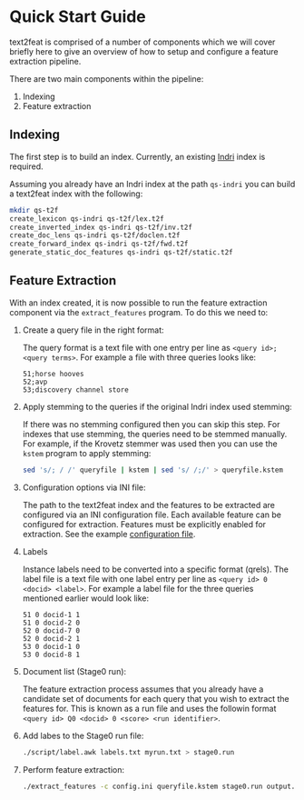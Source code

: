 # Quick Start Guide

text2feat is comprised of a number of components which we will cover briefly
here to give an overview of how to setup and configure a feature extraction
pipeline.

There are two main components within the pipeline:

1. Indexing
2. Feature extraction

## Indexing
The first step is to build an index. Currently, an existing [Indri] index is
required.

[indri]: https://lemurproject.org/indri.php

Assuming you already have an Indri index at the path `qs-indri` you can build a
text2feat index with the following:

```sh
mkdir qs-t2f
create_lexicon qs-indri qs-t2f/lex.t2f
create_inverted_index qs-indri qs-t2f/inv.t2f
create_doc_lens qs-indri qs-t2f/doclen.t2f
create_forward_index qs-indri qs-t2f/fwd.t2f
generate_static_doc_features qs-indri qs-t2f/static.t2f
```

## Feature Extraction
With an index created, it is now possible to run the feature extraction
component via the `extract_features` program. To do this we need to:

1. Create a query file in the right format:

    The query format is a text file with one entry per line as
    `<query id>;<query terms>`. For example a file with three queries looks
    like:

    ```
    51;horse hooves
    52;avp
    53;discovery channel store
    ```

2. Apply stemming to the queries if the original Indri index used stemming:

    If there was no stemming configured then you can skip this step. For
    indexes that use stemming, the queries need to be stemmed manually. For
    example, if the Krovetz stemmer was used then you can use the `kstem`
    program to apply stemming:

    ```sh
    sed 's/; / /' queryfile | kstem | sed 's/ /;/' > queryfile.kstem
    ```

3. Configuration options via INI file:

    The path to the text2feat index and the features to be extracted are
    configured via an INI configuration file. Each available feature can be
    configured for extraction. Features must be explicitly enabled for
    extraction. See the example [configuration file](/doc/configuration.md).

4. Labels

    Instance labels need to be converted into a specific format (qrels). The
    label file is a text file with one label entry per line as 
    `<query id> 0 <docid> <label>`. For example a label file for the three
    queries mentioned earlier would look like:

    ```
    51 0 docid-1 1
    51 0 docid-2 0
    52 0 docid-7 0
    52 0 docid-2 1
    53 0 docid-1 0
    53 0 docid-8 1
    ```

5. Document list (Stage0 run):

    The feature extraction process assumes that you already have a candidate
    set of documents for each query that you wish to extract the features for.
    This is known as a run file and uses the followin format
    `<query id> Q0 <docid> 0 <score> <run identifier>`.

6. Add labes to the Stage0 run file:

    ```sh
    ./script/label.awk labels.txt myrun.txt > stage0.run
    ```

7. Perform feature extraction:

    ```sh
    ./extract_features -c config.ini queryfile.kstem stage0.run output.csv
    ```
